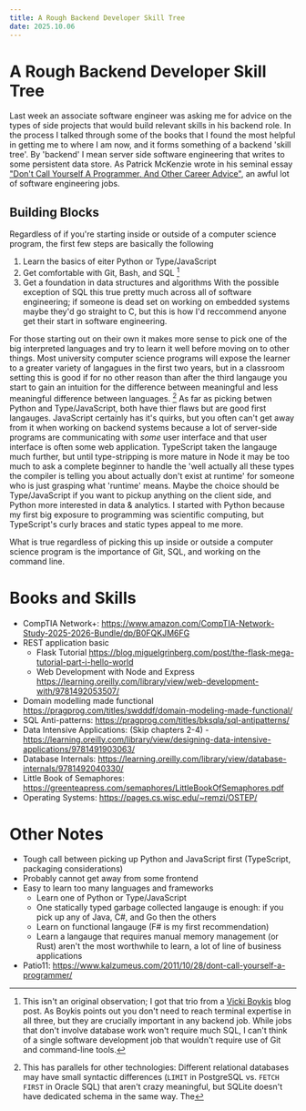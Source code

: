 ```yaml
---
title: A Rough Backend Developer Skill Tree
date: 2025.10.06
---
```


# A Rough Backend Developer Skill Tree

Last week an associate software engineer was asking me for advice on the types of side projects that would build
relevant skills in his backend role. In the process I talked through some of the books that I found the most helpful in
getting me to where I am now, and it forms something of a backend 'skill tree'. By 'backend' I mean server side software
engineering that writes to some persistent data store. As Patrick McKenzie wrote in his seminal essay
["Don't Call Yourself A Programmer, And Other Career Advice"](https://www.kalzumeus.com/2011/10/28/dont-call-yourself-a-programmer/),
an awful lot of software engineering jobs.

## Building Blocks

Regardless of if you're starting inside or outside of a computer science program, the first few steps are basically the
following

1) Learn the basics of eiter Python or Type/JavaScript
2) Get comfortable with Git, Bash, and SQL [^boykis]
3) Get a foundation in data structures and algorithms
   With the possible exception of SQL this true pretty much across all of software engineering; if someone is dead set
   on
   working on embedded systems maybe they'd go straight to C, but this is how I'd reccommend anyone get their start in
   software engineering.

For those starting out on their own it makes more sense to pick one of the big interpreted languages and try to learn
it well before moving on to other things. Most university computer science programs will expose the learner to a
greater variety of langagues in the first two years, but in a classroom setting this is good if for no other reason
than after the third langauge you start to gain an intuition for the difference between meaningful and less meaningful
difference between languages. [^parallel] As far as picking betwen Python and Type/JavaScript, both have thier flaws
but are good first langauges. JavaScript certainly has it's quirks, but you often can't get away from it when working on
backend systems because a lot of server-side programs are communicating with _some_ user interface and that user
interface is often some web application. TypeScript taken the langauge much further, but until type-stripping is more
mature in Node it  may be too much to ask a complete beginner to handle the 'well actually all these types the compiler 
is telling you about actually don't exist at runtime' for someone who is just grasping what 'runtime' means. Maybe the 
choice should be Type/JavaScript if you want to pickup anything on the client side, and Python more interested in data 
& analytics. I started with Python because my first big exposure to programming was scientific computing, but 
TypeScript's curly braces and static types appeal to me more.

What is true regardless of picking this up inside or outside a computer science program is the importance of
Git, SQL, and working on the command line.

# Books and Skills

- CompTIA Network+: https://www.amazon.com/CompTIA-Network-Study-2025-2026-Bundle/dp/B0FQKJM6FG
- REST application basic
    - Flask Tutorial https://blog.miguelgrinberg.com/post/the-flask-mega-tutorial-part-i-hello-world
    - Web Development with Node and
      Express https://learning.oreilly.com/library/view/web-development-with/9781492053507/
- Domain modelling made functional https://pragprog.com/titles/swdddf/domain-modeling-made-functional/
- SQL Anti-patterns: https://pragprog.com/titles/bksqla/sql-antipatterns/
- Data Intensive Applications: (Skip chapters
  2-4) - https://learning.oreilly.com/library/view/designing-data-intensive-applications/9781491903063/
- Database Internals: https://learning.oreilly.com/library/view/database-internals/9781492040330/
- Little Book of Semaphores: https://greenteapress.com/semaphores/LittleBookOfSemaphores.pdf
- Operating Systems: https://pages.cs.wisc.edu/~remzi/OSTEP/

# Other Notes

- Tough call between picking up Python and JavaScript first (TypeScript, packaging considerations)
- Probably cannot get away from some frontend
- Easy to learn too many languages and frameworks
    - Learn one of Python or Type/JavaScript
    - One statically typed garbage collected langauge is enough: if you pick up any of Java, C#, and Go then the others
    - Learn on functional langauge (F# is my first recommendation)
    - Learn a langauge that requires manual memory management (or Rust)
      aren't the most worthwhile to learn, a lot of line of business applications
- Patio11: https://www.kalzumeus.com/2011/10/28/dont-call-yourself-a-programmer/

[^pedantic]: CSCI 1113 taken in place but, well, technicalities
[^parallel]: This has parallels for other technologies: Different relational databases may have small syntactic
differences (`LIMIT` in PostgreSQL vs. `FETCH FIRST` in Oracle SQL) that aren't crazy meaningful, but SQLite doesn't
have dedicated schema in the same way. The
[^boykis]: This isn't an original observation; I got that trio from a
[Vicki Boykis](https://vickiboykis.com/2022/01/09/git-sql-cli/) blog post. As Boykis points out you don't need to
reach terminal expertise in all three, but they are crucially important in any backend job. While jobs that don't
involve database work won't require much SQL, I can't think of a single software development job that wouldn't require
use of Git and command-line tools.
